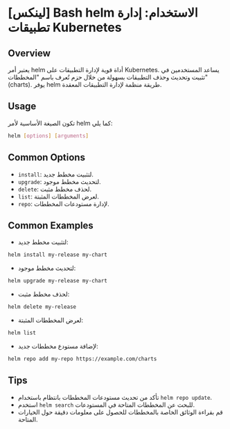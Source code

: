 # [لينكس] Bash helm الاستخدام: إدارة تطبيقات Kubernetes

## Overview
يعتبر أمر helm أداة قوية لإدارة التطبيقات على Kubernetes. يساعد المستخدمين في تثبيت وتحديث وحذف التطبيقات بسهولة من خلال حزم تُعرف باسم "المخططات" (charts). يوفر helm طريقة منظمة لإدارة التطبيقات المعقدة.

## Usage
تكون الصيغة الأساسية لأمر helm كما يلي:
```bash
helm [options] [arguments]
```

## Common Options
- `install`: لتثبيت مخطط جديد.
- `upgrade`: لتحديث مخطط موجود.
- `delete`: لحذف مخطط مثبت.
- `list`: لعرض المخططات المثبتة.
- `repo`: لإدارة مستودعات المخططات.

## Common Examples
- لتثبيت مخطط جديد:
```bash
helm install my-release my-chart
```

- لتحديث مخطط موجود:
```bash
helm upgrade my-release my-chart
```

- لحذف مخطط مثبت:
```bash
helm delete my-release
```

- لعرض المخططات المثبتة:
```bash
helm list
```

- لإضافة مستودع مخططات جديد:
```bash
helm repo add my-repo https://example.com/charts
```

## Tips
- تأكد من تحديث مستودعات المخططات بانتظام باستخدام `helm repo update`.
- استخدم `helm search` للبحث عن المخططات المتاحة في المستودعات.
- قم بقراءة الوثائق الخاصة بالمخططات للحصول على معلومات دقيقة حول الخيارات المتاحة.